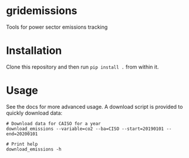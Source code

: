 # gridemissions
Tools for power sector emissions tracking

# Installation
Clone this repository and then run `pip install .` from within it.

# Usage
See the docs for more advanced usage. A download script is provided to quickly download data:
```
# Download data for CAISO for a year
download_emissions --variable=co2 --ba=CISO --start=20190101 --end=20200101

# Print help
download_emissions -h
```